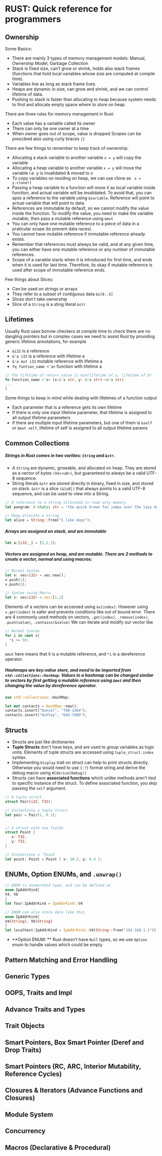 
# RUST: Quick reference for programmers
## Ownership
Some Basics:
* There are mainly 3 types of memory management models: Manual, Ownership Model, Garbage Collection
* Stack is fixed size, can't grow or shrink, holds also stack frames (functions that hold local variables whose size are computed at compile time). 
* Variables live as long as stack frame lives.
* Heaps are dynamic in size, can grow and shrink, and we can control lifetime of data.
* Pushing to stack is faster than allocating to heap because system needs to find and allocate empty space where to store on heap.

There are three rules for memory management in Rust:
* Each value has a variable called its owner
* There can only be one owner at a time
* When owner goes out of scope, value is dropped
Scopes can be prescibed also using curly braces `{}`

There are few things to remember to keep track of ownership:
* Allocating a stack variable to another variable `x = y` will copy the variable
* Allocating a heap variable to another variable `x = y` will move the variable i.e. y is invalidated & moved to x
* To copy variables on residing on heap, we can use clone as ` x = y.clone()`
* Passing a heap variable to a function will move it as local variable inside function, and actual variable will be invalidated. To avoid that, you can apss a reference to the variable using `&variable`.  Reference will point to actual variable that will point to data.
* References are immutable  by default, so we cannot modify the value inside the function. To modify the value, you need to make the variable mutable, then pass a mutable reference using `&mut`
* You can only have one mutable reference to a piece of data in a praticular scope (to prevent data races).
* You cannot have mutable reference if immutable reference already exists.
* Remember that references must always be valid, and at any given time, you can either have one mutable reference or any number of immutable references.
* Scope of a variable starts when it is introduced for first time, and ends when it is used for last time. Therefore, its okay if mutable reference is used after scope of immutable reference ends.

Few things about Slices:
* Can be used on strings or arrays
* They refer to a subset of contiguous data `&s[0..5]`
* Slices don't take ownership
* Slice of a  `String` is a sting literal `&str`
##  Lifetimes

Usually Rust uses borrow checkers at compile time to check there are no dangling pointers but in complex cases we need to assist Rust by providing generic lifetime annotations, for example
* `&i32` is a reference
* `&'a i32` is a reference with lifetime a
* `&'a mut i32` mutable reference with lifetime a
* `fq funtion_name <'a>` function with lifetime a

```rust
// The lifetime of return value is min(lifetime of a, lifetime of b)
fn function_name <'a> (x:&'a str, y: &'a str)->&'a str{
...
}
```

Some things to keep in mind while dealing with lifetimes of a function output
* Each parameter that is a reference gets its own lifetime
* If there is only one input lifetime parameter, that lifetime is assigned to all output lifetime parameters
* If there are multiple input lifetime parameters, but one of them is `&self` or `&mut self`, lifetime of self is assigned to all output lifetime params

## Common Collections

##### Strings in Rust comes in two varities: `String` and `&str`.
* A `String` are dynamic, growable, and allocated on heap. They are stored as a vector of bytes `(Vec<u8>)`, but guaranteed to always be a valid UTF-8 sequence.
* String literals `&str` are stored directly in binary, fixed in size, and stored on stack. `&str` is a slice `(&[u8])` that always points to a valid UTF-8 sequence, and can be used to view into a String.

```rust
// A reference to a string allocated in read only memory
let pangram: &'static str = "the quick brown fox jumps over the lazy dog";

// Heap allocate a string
let alice = String::from("I like dogs");
```


##### Arrays are assigned on stack, and are immutable

```rust
let a:[i32;_] = [1,2,3];
```


##### Vectors are assigned on heap, and are mutable. There are 2 methods to create a vector, normal and using macros:

```rust
// Normal Syntax
let v: vec<i32> = vec.new();
v.push(1);
v.push(2);

// Syntax using Macro
let v: vec<i32> = vec![1,2]
```
Elements of a vectors can be accessed using `&v[index]`. However using `v.get(index)` is safer and prevents conditions like out of bound error. There are 4 commonly used methods on vectors, `.get(index)`, `.remove(index)`, `.push(value)`, `.contains(&value)`
We can iterate and modify our vector like 
```rust
// Normal Syntax
for i in &mut v{
  *i += 50;
}
```
`&mut` here means that it is a mutable reference, and `*i` is a dereference operator.

##### Hashmaps are key:value store, and need to be imported from `std::collections::Hashmap`. Values in a hashmap can be changed similar to vectors by first getting a mutable reference using `&mut` and then changing the value by dereference operator.
```rust
use std::collections::HashMap;

let mut contacts = HashMap::new();
contacts.insert("Daniel", "798-1364");
contacts.insert("Ashley", "645-7689");
```

## Structs
* Structs are just like dictionaries
* **Tuple Structs** don't have keys, and are used to group variables as logic units. Elements of tuple structs are accessed using `tuple_struct.index`  syntax.
* Implementing `Display` trait on struct can help to print structs directly. Otherwise you would need to use `{:?}` format string and derive the debug macro using `#[derive(Debug)]`
* Structs can have **associated functions** which unlike methods aren't tied to specific instance of the struct. To define associated function, you skip passing the `self` argument.
 ```rust
 // A tuple struct
struct Pair(i32, f32);

// Instantiate a tuple struct
let pair = Pair(1, 0.1);


// A struct with two fields
struct Point {
    x: f32,
    y: f32,
}

// Instantiate a `Point`
let point: Point = Point { x: 10.3, y: 0.4 };
```
## ENUMs, Option ENUMs, and `.unwrap()`
 ```rust
 // ENUM is enumerated type, and can be defined as
enum IpAddrKind{
V4, V6
}
let four:IpAddrKind = IpAddrKind::V4

// ENUM can also store data like this
enum IpAddrKind{
V4(String), V6(String)
}
let localhost:IpAddrKind = IpAddrKind::V4(String::from("192.168.1.1"))
```

* **Option ENUM: ** Rust doesn't have  `Null` types, so we use `Option` enum to handle values which could be empty

## Pattern Matching and Error Handling

## Generic Types
## OOPS, Traits and Impl
## Advance Traits and Types
## Trait Objects
## Smart Pointers, Box Smart Pointer (Deref and Drop Traits)
## Smart Pointers (RC, ARC, Interior Mutability, Reference Cycles)
## Closures & Iterators (Advance Functions and Closures)
## Module System
## Concurrency
## Macros (Declarative & Procedural)

